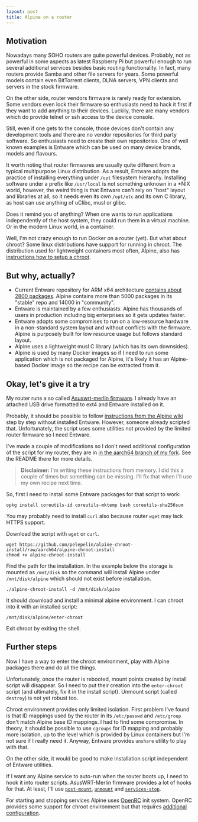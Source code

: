 ```yaml
---
layout: post
title: Alpine on a router
---
```


## Motivation

Nowadays many SOHO routers are quite powerful devices. Probably, not as powerful
in some aspects as latest Raspberry Pi but powerful enough to run several
additional services besides basic routing functionality. In fact, many routers
provide Samba and other file servers for years. Some powerful models contain
even BitTorrent clients, DLNA servers, VPN clients and servers in the stock
firmware.

On the other side, router vendors firmware is rarely ready for extension. Some
vendors even lock their firmware so enthusiasts need to hack it first if they
want to add anything to their devices. Luckily, there are many vendors which do
provide telnet or ssh access to the device console.

Still, even if one gets to the console, those devices don't contain any
development tools and there are no vendor repositories for third party software.
So enthusiasts need to create their own repositories. One of well known examples
is Entware which can be used on many device brands, models and flavours.

It worth noting that router firmwares are usually quite different from a typical
multipurpose Linux distribution. As a result, Entware adopts the practice of
installing everything under `/opt` filesystem hierarchy. Installing software
under a prefix like `/usr/local` is not something unknown in a *NIX world,
however, the weird thing is that Entware can't rely on "host" layout and
libraries at all, so it needs even its own `/opt/etc` and its own C library, as
host can use anything of uClibc, musl or glibc.

Does it remind you of anything? When one wants to run applications independently
of the host system, they could run them in a virtual machine. Or in the modern
Linux world, in a container.

Well, I'm not crazy enough to run Docker on a router (yet). But what about
chroot? Some linux distributions have support for running in chroot. The
distribution used for lightweight containers most often, Alpine, also has
[instructions how to setup a chroot](https://wiki.alpinelinux.org/wiki/Alpine_Linux_in_a_chroot).

## But why, actually?

- Current Entware repository for ARM x64 architecture
[contains about 2800 packages](https://bin.entware.net/aarch64-k3.10/Packages.html).
Alpine contains more than 5000 packages in its "stable" repo and 14000 in
"community".
- Entware is maintained by a few enthusiasts. Alpine has thousands of users in
production including big enterprises so it gets updates faster.
- Entware adopts some compromises to run on a low-resource hardware in a
non-standard system layout and without conflicts with the firmware. Alpine is
purposely built for low resource usage but follows standard layout.
- Alpine uses a lightweight musl C library (which has its own downsides).
- Alpine is used by many Docker images so if I need to run some application
which is not packaged for Alpine, it's likely it has an Alpine-based Docker
image so the recipe can be extracted from it.

## Okay, let's give it a try

My router runs a so called
[Asuswrt-merlin firmware](https://www.asuswrt-merlin.net/).
I already have an attached USB drive formatted to ext4 and Entware installed on
it.

Probably, it should be possible to follow
[instructions from the Alpine wiki](https://wiki.alpinelinux.org/wiki/Alpine_Linux_in_a_chroot)
step by step without installed Entware. However, someone already scripted that.
Unfortunately, the script uses some utilities not provided by the limited router
firmware so I need Entware.

I've made a couple of modifications so I don't need additional configuration of
the script for my router, they are in
[in the aarch64 branch of my fork](https://github.com/pelepelin/alpine-chroot-install/tree/aarch64).
See the README there for more details.

> **Disclaimer:** I'm writing these instructions from memory. I did this a
> couple of times but something can be missing. I'll fix that when I'll use my
> own recipe next time.

So, first I need to install some Entware packages for that script to work:

```shell
opkg install coreutils-id coreutils-mktemp bash coreutils-sha256sum
```

You may probably need to install `curl` also because router `wget` may lack
HTTPS support.

Download the script with `wget` or `curl`.

```shell
wget https://github.com/pelepelin/alpine-chroot-install/raw/aarch64/alpine-chroot-install
chmod +x alpine-chroot-install
```

Find the path for the installation. In the example below the storage is mounted
as `/mnt/disk` so the command will install Alpine under `/mnt/disk/alpine` which
should not exist before installation.

```shell
./alpine-chroot-install -d /mnt/disk/alpine
```

It should download and install a minimal alpine environment. I can chroot into
it with an installed script:

```shell
/mnt/disk/alpine/enter-chroot
```

Exit chroot by exiting the shell.

## Further steps

Now I have a way to enter the chroot environment, play with Alpine packages
there and do all the things.

Unfortunately, once the router is rebooted, mount points created by install
script will disappear. So I need to put their creation into the `enter-chroot`
script (and ultimately, fix it in the install script). Unmount script (called
`destroy`) is not yet robust too.

Chroot environment provides only limited isolation. First problem I've found is
that ID mappings used by the router in its `/etc/passwd` and `/etc/group` don't
match Alpine base ID mappings. I had to find some compromise. In theory, it
should be possible to use `cgroups` for ID mapping and probably more isolation,
up to the level which is provided by Linux containers but I'm not sure if I
really need it. Anyway, Entware provides `unshare` utility to play with that.

On the other side, it would be good to make installation script independent of
Entware utilities.

If I want any Alpine service to auto-run when the router boots up, I need to
hook it into router scripts. AsusWRT-Merlin firmware provides a lot of hooks for
that. At least, I'll use
[`post-mount`](https://github.com/RMerl/asuswrt-merlin.ng/wiki/User-scripts#post-mount),
[`unmount`](https://github.com/RMerl/asuswrt-merlin.ng/wiki/User-scripts#unmount)
and
[`services-stop`](https://github.com/RMerl/asuswrt-merlin.ng/wiki/User-scripts#services-stop).

For starting and stopping services Alpine uses
[OpenRC](https://docs.alpinelinux.org/user-handbook/0.1a/Working/openrc.html)
init system. OpenRC provides some support for chroot environment but that
requires
[additional configuration](https://wiki.gentoo.org/wiki/OpenRC#Chroot_support).
